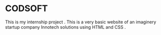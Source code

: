 # CODSOFT
This is my internship project . This is a very basic website of an imaginery startup company Innotech solutions  using HTML and CSS .
